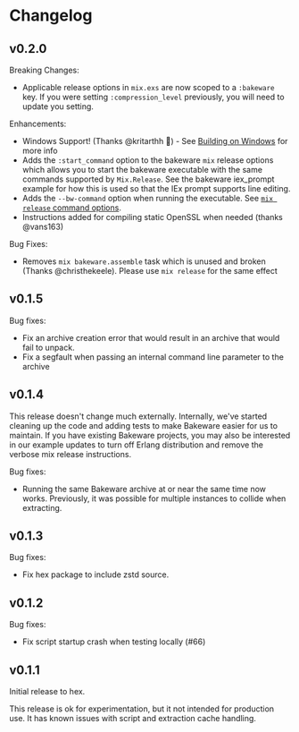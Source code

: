# Changelog

## v0.2.0

Breaking Changes:

* Applicable release options in `mix.exs` are now scoped to a `:bakeware` key.
  If you were setting `:compression_level` previously, you will need to update
  you setting.

Enhancements:

* Windows Support! (Thanks @kritarthh :tada:) - See [Building on Windows](https://hexdocs.pm/bakeware/readme.html#building-on-windows)
  for more info
* Adds the `:start_command` option to the bakeware `mix` release options
  which allows you to start the bakeware executable with the same commands
  supported by `Mix.Release`. See the bakeware iex_prompt example for how
  this is used so that the IEx prompt supports line editing.
* Adds the `--bw-command`  option when running the executable. See [`mix release` command options](https://hexdocs.pm/mix/Mix.Tasks.Release.html#module-bin-release_name-commands).
* Instructions added for compiling static OpenSSL when needed (thanks @vans163)

Bug Fixes:

* Removes `mix bakeware.assemble` task which is unused and broken (Thanks @christhekeele).
  Please use `mix release` for the same effect

## v0.1.5

Bug fixes:

* Fix an archive creation error that would result in an archive that would fail
  to unpack.
* Fix a segfault when passing an internal command line parameter to the archive

## v0.1.4

This release doesn't change much externally. Internally, we've started cleaning
up the code and adding tests to make Bakeware easier for us to maintain. If you
have existing Bakeware projects, you may also be interested in our example
updates to turn off Erlang distribution and remove the verbose mix release
instructions.

Bug fixes:

* Running the same Bakeware archive at or near the same time now works.
  Previously, it was possible for multiple instances to collide when
  extracting.

## v0.1.3

Bug fixes:

* Fix hex package to include zstd source.

## v0.1.2

Bug fixes:

* Fix script startup crash when testing locally (#66)

## v0.1.1

Initial release to hex.

This release is ok for experimentation, but it not intended for production use.
It has known issues with script and extraction cache handling.
